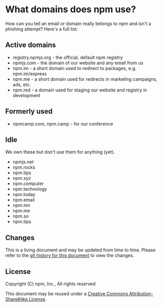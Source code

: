 # What domains does npm use?

How can you tell an email or domain really belongs to npm and isn't a phishing attempt? Here's a full list:

## Active domains

* registry.npmjs.org - the official, default npm registry
* npmjs.com - the domain of our website and any email from us
* npm.im - a short domain used to redirect to packages, e.g. npm.im/express
* npm.me - a short domain used for redirects in marketing campaigns, ads, etc.
* npm.red - a domain used for staging our website and registry in development

## Formerly used

* npmcamp.com, npm.camp - for our conference

## Idle

We own these but don't use them for anything (yet).

* npmjs.net
* npm.rocks
* npm.tips
* npm.xyz
* npm.computer
* npm.technology
* npm.today
* npm.email
* npm.mn
* npm.me
* npm.so
* npm.tips

## Changes

This is a living document and may be updated from time to time.
Please refer to the [git history for this
document](https://github.com/npm/policies/commits/master/domains.md)
to view the changes.

## License

Copyright (C) npm, Inc., All rights reserved

This document may be reused under a [Creative Commons
Attribution-ShareAlike
License](https://creativecommons.org/licenses/by-sa/4.0/).
